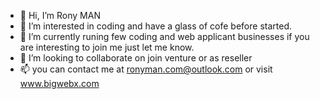 - 👋 Hi, I’m Rony MAN
- 👀 I’m interested in coding and have a glass of cofe before started.
- 🌱 I’m currently runing few coding and web applicant businesses if you are interesting to join me just let me know.
- 💞️ I’m looking to collaborate on join venture or as reseller 
- 📫 you can contact me at ronyman.com@outlook.com
or visit www.bigwebx.com

<!---
Love my job and want to share me a cup cofe here is the link to go:
[ Give me A cup of cofe here](https://www.buymeacoffee.com/ronymancom)

Cheers

--->
